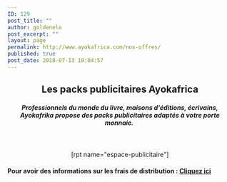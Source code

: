 ```yaml
---
ID: 129
post_title: ""
author: goldenelo
post_excerpt: ""
layout: page
permalink: http://www.ayokafrica.com/nos-offres/
published: true
post_date: 2018-07-13 10:04:57
---
```

<h2 style="text-align: center;">Les packs publicitaires Ayokafrica</h2>
<h5 style="text-align: center;"><em>Professionnels du monde du livre, maisons d'éditions, écrivains, Ayokafrika propose des packs publicitaires adaptés à votre porte monnaie. </em></h5>
&nbsp;
<p style="text-align: center;">[rpt name="espace-publicitaire"]</p>

<h4>Pour avoir des informations sur les frais de distribution : <a href="http://www.ayokafrica.com/frais_distribution/">Cliquez ici</a></h4>